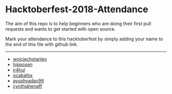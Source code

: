 # Hacktoberfest-2018-Attendance

The aim of this repo is to help beginners who are doing their first pull requests and wants to get started with open source.

Mark your attendance to this hacktoberfest by simply adding your name to the end of this file with github link.

<hr>

- [wojciechstanley](https://github.com/wojciechstanley)
- [hipposen](https://github.com/hipposen)
- [ir4hul](https://github.com/ir4hul)
- [ocabafox](https://github.com/ocabafox)
- [ayushyadav99](https://github.com/ayushyadav99)
- [cynthiahenaff](https://github.com/cynthiahenaff)
